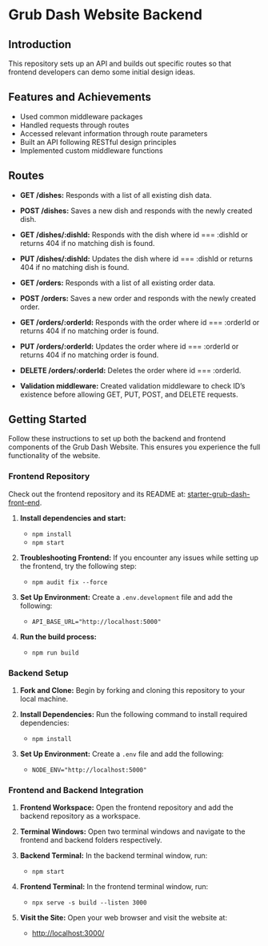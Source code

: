 # Grub Dash Website Backend

## Introduction

This repository sets up an API and builds out specific routes so that frontend developers can demo some initial design ideas.

## Features and Achievements

- Used common middleware packages
- Handled requests through routes
- Accessed relevant information through route parameters
- Built an API following RESTful design principles
- Implemented custom middleware functions

## Routes

- **GET /dishes:** Responds with a list of all existing dish data.

- **POST /dishes:** Saves a new dish and responds with the newly created dish.

- **GET /dishes/:dishId:** Responds with the dish where id === :dishId or returns 404 if no matching dish is found.

- **PUT /dishes/:dishId:** Updates the dish where id === :dishId or returns 404 if no matching dish is found.

- **GET /orders:** Responds with a list of all existing order data.

- **POST /orders:** Saves a new order and responds with the newly created order.

- **GET /orders/:orderId:** Responds with the order where id === :orderId or returns 404 if no matching order is found.

- **PUT /orders/:orderId:** Updates the order where id === :orderId or returns 404 if no matching order is found.

- **DELETE /orders/:orderId:** Deletes the order where id === :orderId.

- **Validation middleware:**
	Created validation middleware to check ID’s existence before allowing GET, PUT, POST, and DELETE requests. 


## Getting Started

Follow these instructions to set up both the backend and frontend components of the Grub Dash Website. This ensures you experience the full functionality of the website.

### Frontend Repository

Check out the frontend repository and its README at: [starter-grub-dash-front-end](https://github.com/dakotawatkins/project-we-love-movies-frontend).

1. **Install dependencies and start:**
   - `npm install`
   - `npm start`

2. **Troubleshooting Frontend:**
   If you encounter any issues while setting up the frontend, try the following step:
   - `npm audit fix --force`

3. **Set Up Environment:**
   Create a `.env.development` file and add the following:
   - `API_BASE_URL="http://localhost:5000"`

4. **Run the build process:**
   - `npm run build`

### Backend Setup

1. **Fork and Clone:**
   Begin by forking and cloning this repository to your local machine.

2. **Install Dependencies:**
   Run the following command to install required dependencies:
   - `npm install`

3. **Set Up Environment:**
   Create a `.env` file and add the following:
   - `NODE_ENV="http://localhost:5000"`

### Frontend and Backend Integration

1. **Frontend Workspace:**
   Open the frontend repository and add the backend repository as a workspace.

2. **Terminal Windows:**
   Open two terminal windows and navigate to the frontend and backend folders respectively.

3. **Backend Terminal:**
   In the backend terminal window, run:
   - `npm start`

4. **Frontend Terminal:**
   In the frontend terminal window, run:
   - `npx serve -s build --listen 3000`

5. **Visit the Site:**
   Open your web browser and visit the website at:
   - [http://localhost:3000/](http://localhost:3000/)


